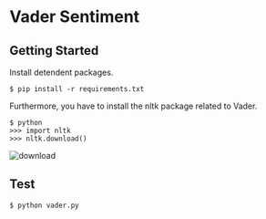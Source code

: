# Vader Sentiment

## Getting Started

Install detendent packages.

```
$ pip install -r requirements.txt
```

Furthermore, you have to install the nltk package related to Vader.

```
$ python
>>> import nltk
>>> nltk.download()
```

![download](https://raw.githubusercontent.com/kiyomaro927/vader_test/images/vader_lexicon.png)

## Test

```
$ python vader.py
```
